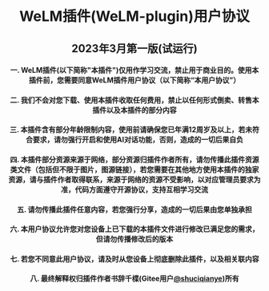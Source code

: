 <div align="center">

# WeLM插件(WeLM-plugin)用户协议
## 2023年3月第一版(试运行)
#### 一. WeLM插件(以下简称"本插件")仅用作学习交流，禁止用于商业目的。使用本插件前，您需要同意WeLM插件用户协议（以下简称“本用户协议”）
#### 二. 我们不会对您下载、使用本插件收取任何费用，禁止以任何形式倒卖、转售本插件以及本插件的部分内容
#### 三. 本插件含有部分年龄限制内容，使用前请确保您已年满12周岁及以上，若未符合要求，请勿强行开启和使用AI对话功能，否则，造成的一切后果自负
#### 四. 本插件部分资源来源于网络，部分资源归插件作者所有，请勿传播此插件资源类文件（包括但不限于图片，图源链接），若您需要在其他地方使用本插件的独家资源，请与插件作者取得联系，来源于网络的资源不受影响，以对应管理员要求为准，代码方面遵守开源协议，支持互相学习交流
#### 五. 请勿传播此插件任意内容，若您强行分享，造成的一切后果由您单独承担
#### 六. 本用户协议允许您对您设备上已下载的本插件文件进行修改已满足您的需求，但请勿传播修改后的版本
#### 七. 若您不同意此用户协议，请及时从您设备上彻底删除此插件，以及相关联内容
#### 八. 最终解释权归插件作者书辞千楪(Gitee用户[@shuciqianye](https://gitee.com/shuciqianye))所有